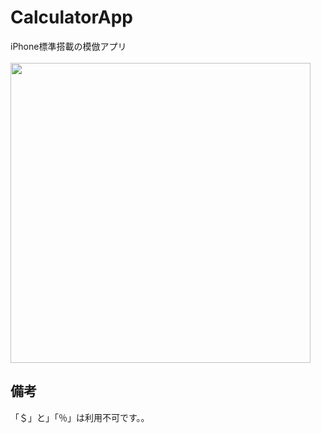# CalculatorApp
iPhone標準搭載の模倣アプリ
<br><br>
<img src="https://user-images.githubusercontent.com/80573353/171992289-d6f95b8d-681e-4931-bb36-e8a1c953cc52.PNG" width="480">
## 備考
「＄」と」「％」は利用不可です。。
